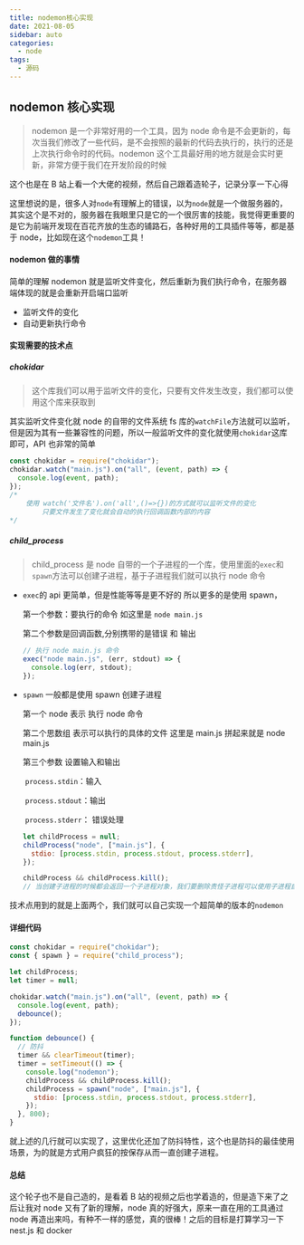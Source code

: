 ```yaml
---
title: nodemon核心实现
date: 2021-08-05
sidebar: auto
categories:
  - node
tags:
  - 源码
---
```


## nodemon 核心实现

> nodemon 是一个非常好用的一个工具，因为 node 命令是不会更新的，每次当我们修改了一些代码，是不会按照的最新的代码去执行的，执行的还是上次执行命令时的代码。nodemon 这个工具最好用的地方就是会实时更新，非常方便于我们在开发阶段的时候

这个也是在 B 站上看一个大佬的视频，然后自己跟着造轮子，记录分享一下心得

这里想说的是，很多人对`node`有理解上的错误，以为`node`就是一个做服务器的，其实这个是不对的，服务器在我眼里只是它的一个很厉害的技能，我觉得更重要的是它为前端开发现在百花齐放的生态的铺路石，各种好用的工具插件等等，都是基于 node，比如现在这个`nodemon`工具！

#### nodemon 做的事情

简单的理解 nodemon 就是监听文件变化，然后重新为我们执行命令，在服务器端体现的就是会重新开启端口监听

- 监听文件的变化
- 自动更新执行命令

#### 实现需要的技术点

##### chokidar

> 这个库我们可以用于监听文件的变化，只要有文件发生改变，我们都可以使用这个库来获取到

其实监听文件变化就 node 的自带的文件系统 fs 库的`watchFile`方法就可以监听，但是因为其有一些兼容性的问题，所以一般监听文件的变化就使用`chokidar`这库即可，API 也非常的简单

```javascript
const chokidar = require("chokidar");
chokidar.watch("main.js").on("all", (event, path) => {
  console.log(event, path);
});
/*
	使用 watch('文件名').on('all',()=>{})的方式就可以监听文件的变化
		只要文件发生了变化就会自动的执行回调函数内部的内容
*/
```

##### child_process

> child_process 是 node 自带的一个子进程的一个库，使用里面的`exec`和`spawn`方法可以创建子进程，基于子进程我们就可以执行 node 命令

- `exec`的 api 更简单，但是性能等等是更不好的 所以更多的是使用 spawn，

  第一个参数：要执行的命令 如这里是 `node main.js`

  第二个参数是回调函数,分别携带的是错误 和 输出

  ```javascript
  // 执行 node main.js 命令
  exec("node main.js", (err, stdout) => {
    console.log(err, stdout);
  });
  ```

- `spawn` 一般都是使用 spawn 创建子进程

  第一个 node 表示 执行 node 命令

  第二个思数组 表示可以执行的具体的文件 这里是 main.js 拼起来就是 node main.js

  第三个参数 设置输入和输出

  ​ `process.stdin`：输入

  ​ `process.stdout`：输出

  ​ `process.stderr`： 错误处理

  ```javascript
  let childProcess = null;
  childProcess("node", ["main.js"], {
    stdio: [process.stdin, process.stdout, process.stderr],
  });

  childProcess && childProcess.kill();
  // 当创建子进程的时候都会返回一个子进程对象，我们要删除责怪子进程可以使用子进程自身的 kill() 方法删除掉这个子进程
  ```

技术点用到的就是上面两个，我们就可以自己实现一个超简单的版本的`nodemon`

#### 详细代码

```javascript
const chokidar = require("chokidar");
const { spawn } = require("child_process");

let childProcess;
let timer = null;

chokidar.watch("main.js").on("all", (event, path) => {
  console.log(event, path);
  debounce();
});

function debounce() {
  // 防抖
  timer && clearTimeout(timer);
  timer = setTimeout(() => {
    console.log("nodemon");
    childProcess && childProcess.kill();
    childProcess = spawn("node", ["main.js"], {
      stdio: [process.stdin, process.stdout, process.stderr],
    });
  }, 800);
}
```

就上述的几行就可以实现了，这里优化还加了防抖特性，这个也是防抖的最佳使用场景，为的就是方式用户疯狂的按保存从而一直创建子进程。

#### 总结

这个轮子也不是自己造的，是看着 B 站的视频之后也学着造的，但是造下来了之后让我对 node 又有了新的理解，node 真的好强大，原来一直在用的工具通过 node 再造出来吗，有种不一样的感觉，真的很棒！之后的目标是打算学习一下 nest.js 和 docker
